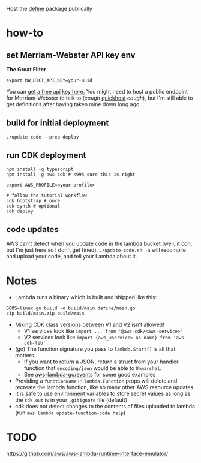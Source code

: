 Host the [define](https://github.com/Zeebrow/define) package publically

# how-to

## set Merriam-Webster API key env
**The Great Filter**

`export MW_DICT_API_KEY=your-uuid`

You can [get a free api key here.](https://dictionaryapi.com/) You might need to host a public endpoint for Merriam-Webster to talk to (*cough* [quickhost](https://github.com/Zeebrow/define) *cough*), but I'm still able to get definitions after having taken mine down long ago. 

## build for initial deployment
`./update-code --prep-deploy`

## run CDK deployment

```
npm install -g typescript
npm install -g aws-cdk # <99% sure this is right

export AWS_PROFILE=<your-profile>

# follow the tutorial workflow
cdk bootstrap # once
cdk synth # optional
cdk deploy
```

## code updates
AWS can't detect when you update code in the lambda bucket (well, it *can*, but
I'm just here so I don't get fined).
`./update-code.sh -a` will recompile and upload your code, and tell your Lambda
about it.

# Notes
- Lambda runs a binary which is built and shipped like this:
```
GOOS=linux go build -o build/main define/main.go 
zip build/main.zip build/main
```

- Mixing CDK class versions between V1 and V2 isn't allowed!
  * V1 services look like `import ... from '@aws-cdk/<aws-service>'`
  * V2 services look like `import {aws_<service> as name} from 'aws-cdk-lib'`
- (go) The function signature you pass to `lambda.Start()` is all that matters.
  * If you want to return a JSON, return a struct from your handler function that `encoding/json` would be able to `Unmarshal`. 
  * See [aws-lambda-go/events](https://github.com/aws/aws-lambda-go/tree/main/events) for some good examples
- Providing a `functionName` in `lambda.Function` props will delete and recreate
  the lambda function, like so many other AWS resource updates.
- It is safe to use environment variables to store secret values as long as the `cdk.out` is in your `.gitignore` file (default)
- cdk does not detect changes to the contents of files uploaded to lambda (run `aws lambda update-function-code help`)

# TODO

https://github.com/aws/aws-lambda-runtime-interface-emulator/


